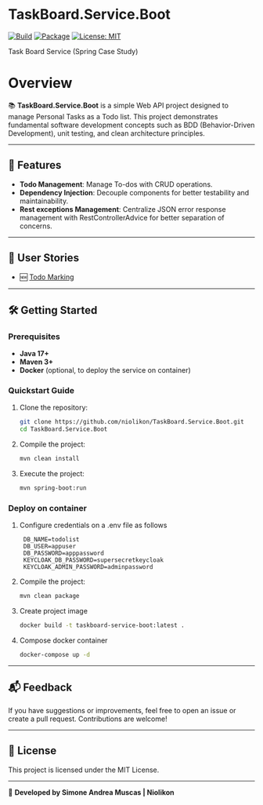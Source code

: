 # TaskBoard.Service.Boot
[![Build](https://github.com/niolikon/TaskBoard.Service.Boot/actions/workflows/maven.yml/badge.svg)](https://github.com/niolikon/TaskBoard.Service.Boot/actions)
[![Package](https://github.com/niolikon/TaskBoard.Service.Boot/actions/workflows/publish-maven.yml/badge.svg)](https://github.com/niolikon/TaskBoard.Service.Boot/actions)
[![License: MIT](https://img.shields.io/badge/License-MIT-green.svg)](https://opensource.org/licenses/MIT)

Task Board Service (Spring Case Study)

# Overview

📚 **TaskBoard.Service.Boot** is a simple Web API project designed to manage Personal Tasks as a Todo list.
This project demonstrates fundamental software development concepts such as BDD (Behavior-Driven Development), unit testing, and clean architecture principles.

---

## 🚀 Features

- **Todo Management**: Manage To-dos with CRUD operations.
- **Dependency Injection**: Decouple components for better testability and maintainability.
- **Rest exceptions Management**: Centralize JSON error response management with RestControllerAdvice for better separation of concerns.

---

## 📖 User Stories

- 🆕 [Todo Marking](https://github.com/niolikon/TaskBoard.Service.Boot/issues/1)

---

## 🛠️ Getting Started

### Prerequisites

- **Java 17+**
- **Maven 3+**
- **Docker** (optional, to deploy the service on container)


### Quickstart Guide

1. Clone the repository:
   ```bash
   git clone https://github.com/niolikon/TaskBoard.Service.Boot.git
   cd TaskBoard.Service.Boot
   ```

2. Compile the project:
   ```bash
   mvn clean install
   ```
   
3. Execute the project:
   ```bash
   mvn spring-boot:run
   ```

### Deploy on container

1. Configure credentials on a .env file as follows
   ```
    DB_NAME=todolist
    DB_USER=appuser
    DB_PASSWORD=apppassword
    KEYCLOAK_DB_PASSWORD=supersecretkeycloak
    KEYCLOAK_ADMIN_PASSWORD=adminpassword
   ```

2. Compile the project:
   ```bash
   mvn clean package
   ```
   
3. Create project image
   ```bash
   docker build -t taskboard-service-boot:latest .
   ```

4. Compose docker container
   ```bash
   docker-compose up -d
   ```

---

## 📬 Feedback

If you have suggestions or improvements, feel free to open an issue or create a pull request. Contributions are welcome!

---

## 📝 License

This project is licensed under the MIT License.

---
🚀 **Developed by Simone Andrea Muscas | Niolikon**

